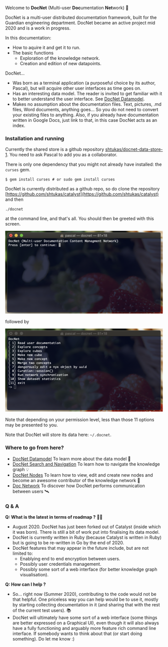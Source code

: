 Welcome to **DocNet** (Multi-user **Doc**umentation **Net**work) 🙂

DocNet is a multi-user distributed documentation framework, built for the Guardian engineering department. DocNet became an active project mid 2020 and is a work in progress.

In this documentation:

- How to aquire it and get it to run.
- The basic functions 
	- Exploration of the knowledge network.
	- Creation and edition of new datapoints.

DocNet...

- Was born as a terminal application (a purposeful choice by its author, Pascal), but will acquire other user interfaces as time goes on. 
- Has an interesting data model. The reader is invited to get familiar with it to better understand the user interface. See [DocNet Datamodel](DocNetDatamodel.md).
- Makes no assumption about the documentation files. Text, pictures, .md files, Word documents, anything goes... So you do not need to convert your existing files to anything. Also, if you already have documentation written in Google Docs, just link to that, in this case DocNet acts as an index.

### Installation and running

Currently the shared store is a github repository [shtukas/docnet-data-store-1](https://github.com/shtukas/docnet-data-store-1). You need to ask Pascal to add you as a collaborator.

There is only one dependency that you might not already have installed: the `curses` gem.

```
$ gem install curses # or sudo gem install curses
```

DocNet is currently distributed as a github repo, so do clone the repository [https://github.com/shtukas/catalyst](https://github.com/shtukas/catalyst) and then 

```
./docnet
```

at the command line, and that's all. You should then be greeted with this screen.

![](images/1595716867.png)

followed by 

![](images/1595716977.png)

Note that depending on your permission level, less than those 11 options may be presented to you. 

Note that DocNet will store its data here: `~/.docnet`.

### Where to go from here?

- [DocNet Datamodel](DocNetDatamodel.md) To learn more about the data model 📐
- [DocNet Search and Navigation](DocNetSearchAndNavigation.md) To learn how to navigate the knowledge graph 💡
- [DocNet Nodes](DocNetNodes.md) To learn how to view, edit and create new nodes and become an awesome contributor of the knowledge network 👏
- [Doc Network](DocNetwork.md) To discover how DocNet performs communication between users 🛰

### Q & A

**Q: What is the latest in terms of roadmap ?** 👩‍💻

- August 2020. DocNet has just been forked out of Catalyst (inside which it was born). There is still a bit of work put into finalising its data model. 
- DocNet is currently written in Ruby (because Catalyst is written in Ruby) but is going to be re-written in Go by the end of 2020.
- DocNet features that may appear in the future include, but are not limited to:
    - Enablying end to end encryption between users.
    - Possibly user credentials management. 
    - Possibly some sort of a web interface (for better knowledge graph visualisation).

**Q: How can I help ?** 

- So... right now (Summer 2020), contributing to the code would not be that helpful. One priceless way you can help would be to use it, mostly by starting collecting documentation in it (and sharing that with the rest of the current test users). 📚
- DocNet will ultimately have some sort of a web interface (some things are better expressed on a Graphical UI), even though it will also always have a fully functioning and arguably more feature rich command line interface. If somebody wants to think about that (or start doing something). Do let me know :)
